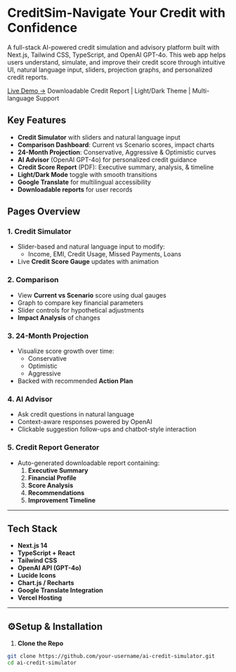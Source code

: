 # CreditSim-Navigate Your Credit with Confidence

A full-stack AI-powered credit simulation and advisory platform built with Next.js, Tailwind CSS, TypeScript, and OpenAI GPT-4o. This web app helps users understand, simulate, and improve their credit score through intuitive UI, natural language input, sliders, projection graphs, and personalized credit reports.

[Live Demo →](https://neuro-cred.vercel.app) 
Downloadable Credit Report | Light/Dark Theme | Multi-language Support


## Key Features


-  **Credit Simulator** with sliders and natural language input
- **Comparison Dashboard**: Current vs Scenario scores, impact charts
- **24-Month Projection**: Conservative, Aggressive & Optimistic curves
- **AI Advisor** (OpenAI GPT-4o) for personalized credit guidance
- **Credit Score Report** (PDF): Executive summary, analysis, & timeline
- **Light/Dark Mode** toggle with smooth transitions
- **Google Translate** for multilingual accessibility
- **Downloadable reports** for user records

## Pages Overview

### 1. Credit Simulator
- Slider-based and natural language input to modify:
  - Income, EMI, Credit Usage, Missed Payments, Loans
- Live **Credit Score Gauge** updates with animation

### 2. Comparison
- View **Current vs Scenario** score using dual gauges
- Graph to compare key financial parameters
- Slider controls for hypothetical adjustments
- **Impact Analysis** of changes

### 3. 24-Month Projection
- Visualize score growth over time:
  - Conservative
  - Optimistic
  - Aggressive
- Backed with recommended **Action Plan**

### 4. AI Advisor
- Ask credit questions in natural language
- Context-aware responses powered by OpenAI
- Clickable suggestion follow-ups and chatbot-style interaction

### 5. Credit Report Generator
- Auto-generated downloadable report containing:
  1. **Executive Summary**
  2. **Financial Profile**
  3. **Score Analysis**
  4. **Recommendations**
  5. **Improvement Timeline**

---

## Tech Stack

- **Next.js 14**
- **TypeScript + React**
- **Tailwind CSS**
- **OpenAI API (GPT-4o)**
- **Lucide Icons**
- **Chart.js / Recharts**
- **Google Translate Integration**
- **Vercel Hosting**

---

## ⚙Setup & Installation

1. **Clone the Repo**
```bash
git clone https://github.com/your-username/ai-credit-simulator.git
cd ai-credit-simulator
